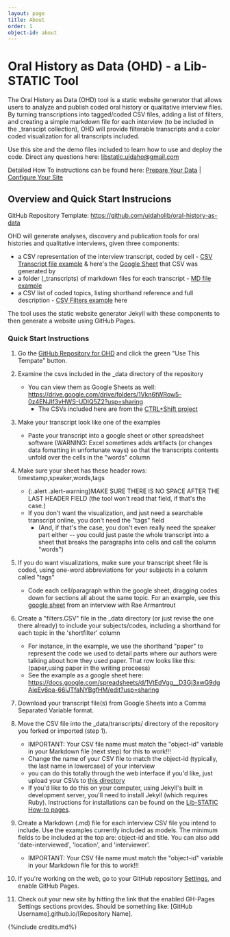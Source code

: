 ```yaml
---
layout: page
title: About
order: 1
object-id: about
---
```

# Oral History as Data (OHD) - a Lib-STATIC Tool

The Oral History as Data (OHD) tool is a static website generator that allows users to analyze and publish coded oral history or qualitative interview files. By turning transcriptions into tagged/coded CSV files, adding a list of filters, and creating a simple markdown file for each interview (to be included in the _transcipt collection), OHD will provide filterable transcripts and a color coded visualization for all transcripts included. 

Use this site and the demo files included to learn how to use and deploy the code. Direct any questions here: 
<libstatic.uidaho@gmail.com>

Detailed How To instructions can be found here: [Prepare Your Data](howto/prepareyourdata.html) | [Configure Your Site](howto/configurethesite.html)

## Overview and Quick Start Instrucions

GitHub Repository Template: <https://github.com/uidaholib/oral-history-as-data>

OHD will generate analyses, discovery and publication tools for oral histories and qualitative interviews, given three components:

- a CSV representation of the interview transcript, coded by cell - [CSV Transcript file example](https://github.com/uidaholib/oral-history-as-data/blob/master/_data/transcripts/armantrout.csv) & here's the [Google Sheet](https://docs.google.com/spreadsheets/d/1PjPOTsLjGdfFyIn1S4UyzAWkSHjajCxE7kdxP6asQoE/edit?usp=sharing) that CSV was generated by
- a folder (_transcripts) of markdown files for each transcript - [MD file example](https://github.com/uidaholib/oral-history-as-data/edit/master/_transcripts/armantrout.md)
- a CSV list of coded topics, listing shorthand reference and full description - [CSV Filters example](https://github.com/uidaholib/oral-history-as-data/blob/master/_data/filters.csv) here

The tool uses the static website generator Jekyll with these components to then generate a website using GitHub Pages. 

### Quick Start Instructions

1. Go the [GitHub Repository for OHD](https://github.com/uidaholib/oral-history-as-data) and click the green "Use This Tempate" button.

2. Examine the csvs included in the _data directory of the repository
    - You can view them as Google Sheets as well: https://drive.google.com/drive/folders/1Vkn6tWRow5-0z4ENJIf3vHWS-UDIQ5Z2?usp=sharing
        - The CSVs included here are from the [CTRL+Shift project](www.ctrl-shift.org)

3. Make your transcript look like one of the examples

    - Paste your transcript into a google sheet or other spreadsheet software (WARNING: Excel sometimes adds artifacts (or changes data fomatting in unfortunate ways) so that the transcripts contents unfold over the cells in the "words" column
    
4. Make sure your sheet has these header rows: timestamp,speaker,words,tags
    
    - {:.alert .alert-warning}MAKE SURE THERE IS NO SPACE AFTER THE LAST HEADER FIELD (the tool won't read that field, if that's the case.)
    - If you don't want the visualization, and just need a searchable transcript online, you don't need the "tags" field     
        - (And, if that's the case, you don't even really need the speaker part either -- you could just paste the whole transcript into a sheet that breaks the paragraphs into cells and call the column "words")

6. If you do want visualizations, make sure your transcript sheet file is coded, using one-word abbreviations for your subjects in a colunm called "tags"
    - Code each cell/paragraph within the google sheet, dragging codes down for sections all about the same topic. For an example, see this [google sheet](https://docs.google.com/spreadsheets/d/1PjPOTsLjGdfFyIn1S4UyzAWkSHjajCxE7kdxP6asQoE/edit?usp=sharing) from an interview with Rae Armantrout

5.  Create a "filters.CSV" file in the _data directory (or just revise the one there already) to include your subjects/codes, including a shorthand for each topic in the 'shortfilter' column
    - For instance, in the example, we use the shorthand "paper" to represent the code we used to detail parts where our authors were talking about how they used paper. That row looks like this: (paper,using paper in the writing proceess)
    - See the example as a google sheet here: <https://docs.google.com/spreadsheets/d/1VtEdVgg__D3Gj3xwG9dgAieEv6pa-66iJTfaNYBgfHM/edit?usp=sharing>


7. Download your transcript file(s) from Google Sheets into a Comma Separated Variable format. 

8. Move the CSV file into the _data/transcripts/ directory of the repository you forked or imported (step 1).
    - IMPORTANT: Your CSV file name must match the "object-id" variable in your Markdown file (next step) for this to work!!!
    - Change the name of your CSV file to match the object-id (typically, the last name in lowercase) of your interview
    - you can do this totally through the web interface if you'd like, just upload your CSVs to [this directory](https://github.com/uidaholib/oral-history-as-data/tree/master/_data/transcripts)
    - If you'd like to do this on your computer, using Jekyll's built in development server, you'll need to install Jekyll (which requires Ruby). Instructions for installations can be found on the [Lib-STATIC How-to pages](https://lib-static.github.io/howto/).


8. Create a Markdown (.md) file for each interview CSV file you intend to include. Use the examples currently included as models. The minimum fields to be included at the top are: object-id  and title. You can also add 'date-interviewed', 'location', and 'interviewer'. 
    - IMPORTANT: Your CSV file name must match the "object-id" variable in your Markdown file for this to work!!!

9. If you're working on the web, go to your GitHub repository [Settings](/settings), and enable GitHub Pages.

10. Check out your new site by hitting the link that the enabled GH-Pages Settings sections provides. Should be something like: [GitHub Username].github.io/[Repository Name].

{%include credits.md%} 





